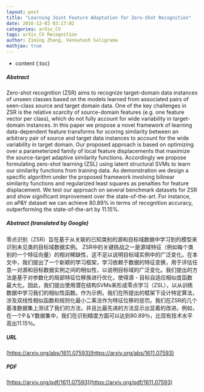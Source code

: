```yaml
---
layout: post
title: "Learning Joint Feature Adaptation for Zero-Shot Recognition"
date: 2016-12-03 03:17:02
categories: arXiv_CV
tags: arXiv_CV Recognition
author: Ziming Zhang, Venkatesh Saligrama
mathjax: true
---
```


* content
{:toc}

##### Abstract
Zero-shot recognition (ZSR) aims to recognize target-domain data instances of unseen classes based on the models learned from associated pairs of seen-class source and target domain data. One of the key challenges in ZSR is the relative scarcity of source-domain features (e.g. one feature vector per class), which do not fully account for wide variability in target-domain instances. In this paper we propose a novel framework of learning data-dependent feature transforms for scoring similarity between an arbitrary pair of source and target data instances to account for the wide variability in target domain. Our proposed approach is based on optimizing over a parameterized family of local feature displacements that maximize the source-target adaptive similarity functions. Accordingly we propose formulating zero-shot learning (ZSL) using latent structural SVMs to learn our similarity functions from training data. As demonstration we design a specific algorithm under the proposed framework involving bilinear similarity functions and regularized least squares as penalties for feature displacement. We test our approach on several benchmark datasets for ZSR and show significant improvement over the state-of-the-art. For instance, on aP&Y dataset we can achieve 80.89% in terms of recognition accuracy, outperforming the state-of-the-art by 11.15%.

##### Abstract (translated by Google)
零点识别（ZSR）旨在基于从关联的已知类别的源和目标域数据中学习到的模型来识别未见类的目标域数据实例。 ZSR中的关键挑战之一是源域特征（例如每个类别的一个特征向量）的相对稀缺性，这不足以说明目标域实例中的广泛变化。在本文中，我们提出了一个新颖的学习框架，学习依赖于数据的特征变换，用于评估任意一对源和目标数据实例之间的相似性，以说明目标域的广泛变化。我们提出的方法是基于对参数化的局部特征位移族进行优化，使得源 - 目标自适应相似度函数最大化。因此，我们提出使用潜在结构SVMs来形成零点学习（ZSL），以从训练数据中学习我们的相似性函数。作为示例，我们在所提出的框架下设计特定算法，涉及双线性相似函数和规则化最小二乘法作为特征位移的惩罚。我们在ZSR的几个基准数据集上测试了我们的方法，并且比最先进的方法显示出显着的改进。例如，在一个P＆Y数据集中，我们在识别精度方面可以达到80.89％，比现有技术水平高出11.15％。

##### URL
[https://arxiv.org/abs/1611.07593](https://arxiv.org/abs/1611.07593)

##### PDF
[https://arxiv.org/pdf/1611.07593](https://arxiv.org/pdf/1611.07593)

